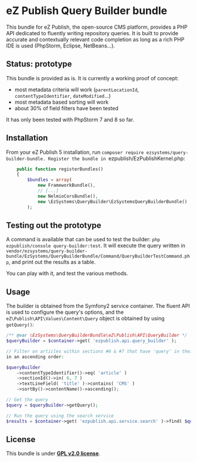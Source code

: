 # eZ Publish Query Builder bundle

This bundle for eZ Publish, the open-source CMS platform, provides a PHP API dedicated to fluently writing repository
queries. It is built to provide accurate and contextually relevant code completion as long as a rich PHP IDE is used
(PhpStorm, Eclipse, NetBeans...).

## Status: prototype

This bundle is provided as is. It is currently a working proof of concept:

- most metadata criteria will work (`parentLocationId`, `contentTypeIdentifier`, `dateModified`...)
- most metadata based sorting will work
- about 30% of field filters have been tested

It has only been tested with PhpStorm 7 and 8 so far.

## Installation

From your eZ Publish 5 installation, run `composer require ezsystems/query-builder-bundle.
Register the bundle in `ezpublish/EzPublishKernel.php:

```php
    public function registerBundles()
    {
        $bundles = array(
            new FrameworkBundle(),
            // [...]
            new NelmioCorsBundle(),
            new \EzSystems\QueryBuilder\EzSystemsQueryBuilderBundle()
        );
```

## Testing out the prototype

A command is available that can be used to test the builder: `php ezpublish/console query-builder:test`.
It will execute the query written in
`vendor/ezsystems/query-builder-bundle/EzSystems/QueryBuilderBundle/Command/QueryBuilderTestCommand.php`, and print
 out the results as a table.

 You can play with it, and test the various methods.

## Usage

The builder is obtained from the Symfony2 service container. The fluent API is used to configure the query's options,
and the `eZ\Publish\API\Values\Content\Query` object is obtained by using `getQuery()`:

```php
/** @var \EzSystems\QueryBuilderBundle\eZ\Publish\API\QueryBuilder */
$queryBuilder = $container->get( 'ezpublish.api.query_builder' );

// Filter on articles within sections #6 & #7 that have 'query' in their 'title' field, sorted by name
in an ascending order:

$queryBuilder
    ->contentTypeIdentifier()->eq( 'article' )
    ->sectionId()->in( 6, 7 )
    ->textLineField( 'title' )->contains( 'CMS' )
    ->sortBy()->contentName()->ascending();

// Get the query
$query = $queryBuilder->getQuery();

// Run the query using the search service
$results = $container->get( 'ezpublish.api.service.search' )->find( $query );
```

## License

This bundle is under **[GPL v2.0 license](http://www.gnu.org/licenses/gpl-2.0.html)**.
